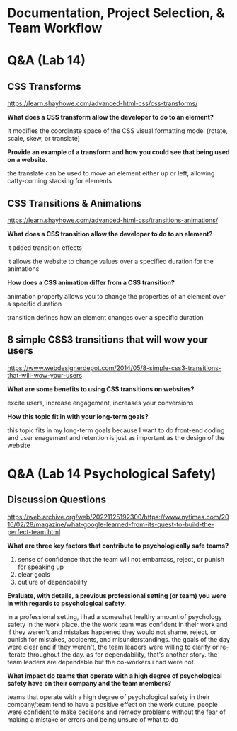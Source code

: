 # Documentation, Project Selection, & Team Workflow

# Q&A (Lab 14)

## CSS Transforms

<https://learn.shayhowe.com/advanced-html-css/css-transforms/>

**What does a CSS transform allow the developer to do to an element?**

It modifies the coordinate space of the CSS visual formatting model (rotate, scale, skew, or translate)

**Provide an example of a transform and how you could see that being used on a website.**

the translate can be used to move an element either up or left, allowing catty-corning stacking for elements

## CSS Transitions & Animations

<https://learn.shayhowe.com/advanced-html-css/transitions-animations/>

**What does a CSS transition allow the developer to do to an element?**

it added transition effects

it allows the website to change values over a specified duration for the animations

**How does a CSS animation differ from a CSS transition?**

animation property allows you to change the properties of an element over a specific duration

transition defines how an element changes over a specific duration

## 8 simple CSS3 transitions that will wow your users

<https://www.webdesignerdepot.com/2014/05/8-simple-css3-transitions-that-will-wow-your-users>

**What are some benefits to using CSS transitions on websites?**

excite users, increase engagement, increases your conversions

**How this topic fit in with your long-term goals?**

this topic fits in my long-term goals because I want to do front-end coding and user enagement and retention is just as important as the design of the website

# Q&A (Lab 14 Psychological Safety)


## Discussion Questions

<https://web.archive.org/web/20221125192300/https://www.nytimes.com/2016/02/28/magazine/what-google-learned-from-its-quest-to-build-the-perfect-team.html>

**What are three key factors that contribute to psychologically safe teams?**

1. sense of confidence that the team will not embarrass, reject, or punish for speaking up
2. clear goals
3. cutlure of dependability

**Evaluate, with details, a previous professional setting (or team) you were in with regards to psychological safety.**

in a professional setting, i had a somewhat healthy amount of psychology safety in the work place. the the work team was confident in their work and if they weren't and mistakes happened they would not shame, reject, or punish for mistakes, accidents, and misunderstandings. the goals of the day were clear and if they weren't, the team leaders were willing to clarify or re-iterate throughout the day. as for dependability, that's another story. the team leaders are dependable but the co-workers i had were not. 

**What impact do teams that operate with a high degree of psychological safety have on their company and the team members?**

teams that operate with a high degree of psychological safety in their company/team tend to have a positive effect on the work cuture, people were confident to make decisons and remedy problems without the fear of making a mistake or errors and being unsure of what to do 